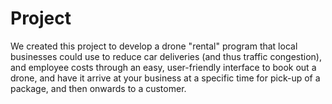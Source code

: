 Project
=================
We created this project to develop a drone "rental" program that local businesses could use to reduce car deliveries (and thus traffic congestion), and employee costs through an easy, user-friendly interface to book out a drone, and have it arrive at your business at a specific time for pick-up of a package, and then onwards to a customer. 
